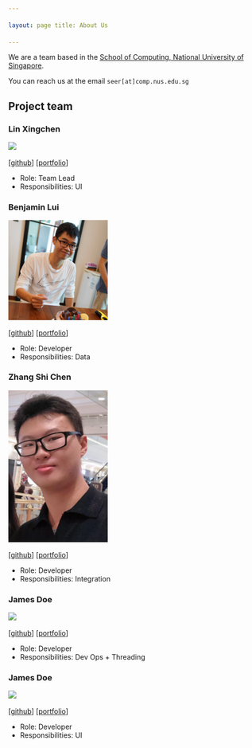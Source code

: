 ```yaml
---

layout: page title: About Us

---
```


We are a team based in the [School of Computing, National University of Singapore](http://www.comp.nus.edu.sg).

You can reach us at the email `seer[at]comp.nus.edu.sg`

## Project team

### Lin Xingchen

<img src="images/linxcathyyy.png" width="200px">

[[github](http://github.com/Linxcathyyy)]
[[portfolio](team/linxcathyyy.md)]

* Role: Team Lead
* Responsibilities: UI

### Benjamin Lui

<img src="images/benluiwj.png" width="200px">

[[github](http://github.com/benluiwj)]
[[portfolio](team/benluiwj.md)]

* Role: Developer
* Responsibilities: Data

### Zhang Shi Chen

<img src="images/skyblaise99.png" width="200px">

[[github](https://github.com/SkyBlaise99)]
[[portfolio](team/skyblaise99.md)]

* Role: Developer
* Responsibilities: Integration

### James Doe

<img src="images/johndoe.png" width="200px">

[[github](http://github.com/johndoe)]
[[portfolio](team/johndoe.md)]

* Role: Developer
* Responsibilities: Dev Ops + Threading

### James Doe

<img src="images/johndoe.png" width="200px">

[[github](http://github.com/johndoe)]
[[portfolio](team/johndoe.md)]

* Role: Developer
* Responsibilities: UI
